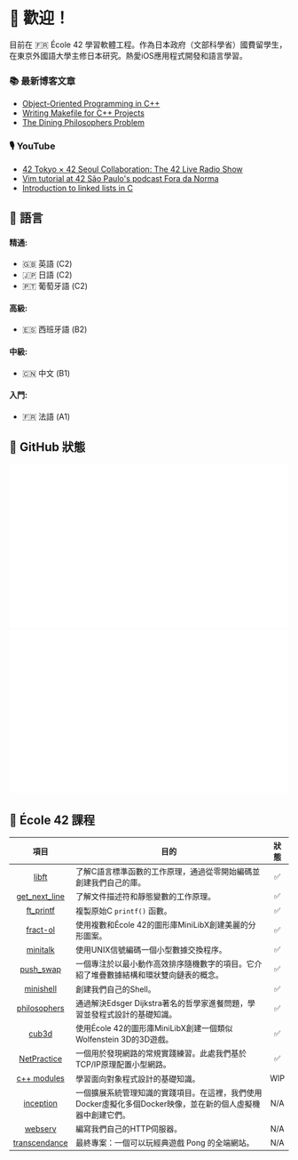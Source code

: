 <h1>
  👋 歡迎！
</h1>

目前在 🇫🇷 École 42 學習軟體工程。作為日本政府（文部科學省）國費留學生，在東京外國語大學主修日本研究。熱愛iOS應用程式開發和語言學習。

<h3> 📚 最新博客文章 </h3>

<!-- BLOG-POST-LIST:START -->
- [Object-Oriented Programming in C++](https://riceset.com/C++/Object-Oriented-Programming-in-C++)
- [Writing Makefile for C++ Projects](https://riceset.com/C++/Writing-Makefile-for-C++-Projects)
- [The Dining Philosophers Problem](https://riceset.com/Algorithms/The-Dining-Philosophers-Problem)
<!-- BLOG-POST-LIST:END -->

<h3> 🎙 YouTube </h3>

- [42 Tokyo × 42 Seoul Collaboration: The 42 Live Radio Show](https://youtu.be/5y_IXv28g5I)
- [Vim tutorial at 42 São Paulo's podcast Fora da Norma](https://www.youtube.com/watch?v=10BSs7UGBtY)
- [Introduction to linked lists in C](https://www.youtube.com/watch?v=5AsUZgGCG3c)

<h2> 🌱 語言 </h2>

<h4> 精通: </h4>

- 🇬🇧 英語 (C2)
- 🇯🇵 日語 (C2)
- 🇵🇹 葡萄牙語 (C2)

<h4> 高級: </h4>

- 🇪🇸 西班牙語 (B2)

<h4> 中級: </h4>

- 🇨🇳 中文 (B1)

<h4> 入門: </h4>

- 🇫🇷 法語 (A1)

<h2> 🎉 GitHub 狀態 </h2>

![overview](https://raw.githubusercontent.com/tkomeno/github-stats-transparent/output/generated/overview.svg)
![languages](https://raw.githubusercontent.com/tkomeno/github-stats-transparent/output/generated/languages.svg)

<h2> 🚀 École 42 課程 </h2>

<div align="center">

| <div align="center">項目</div> | 目的 | <div align="center">狀態</div> |
| ---	| ---	| --- |
| <div align="center">[libft](https://github.com/riceset/libft)</div> | 了解C語言標準函數的工作原理，通過從零開始編碼並創建我們自己的庫。 | <div align="center">✅</div> |
| <div align="center">[get_next_line](https://github.com/riceset/get_next_line)</div> | 了解文件描述符和靜態變數的工作原理。 | <div align="center">✅</div> |
| <div align="center">[ft_printf](https://github.com/riceset/ft_printf)</div> | 複製原始C `printf()` 函數。 | <div align="center">✅</div> |
| <div align="center">[fract-ol](https://github.com/riceset/fract-ol)</div> | 使用複數和École 42的圖形庫MiniLibX創建美麗的分形圖案。 | <div align="center">✅</div> |
| <div align="center">[minitalk](https://github.com/riceset/minitalk)</div> | 使用UNIX信號編碼一個小型數據交換程序。 | <div align="center">✅</div> |
| <div align="center">[push_swap](https://github.com/riceset/push_swap)</div> | 一個專注於以最小動作高效排序隨機數字的項目。它介紹了堆疊數據結構和環狀雙向鏈表的概念。 | <div align="center">✅</div> |
| <div align="center">[minishell](https://github.com/Guiribei/my_shell)</div> | 創建我們自己的Shell。 | <div align="center">✅</div> |
| <div align="center">[philosophers](https://github.com/riceset/philosophers)</div> | 通過解決Edsger Dijkstra著名的哲學家進餐問題，學習並發程式設計的基礎知識。 | <div align="center">✅</div> |
| <div align="center">[cub3d](https://github.com/riceset/cub3d)</div> | 使用École 42的圖形庫MiniLibX創建一個類似Wolfenstein 3D的3D遊戲。 | <div align="center">✅</div> |
| <div align="center">[NetPractice](https://github.com/riceset/netpractice)</div> | 一個用於發現網路的常規實踐練習。此處我們基於TCP/IP原理配置小型網路。 | <div align="center">✅</div> |
| <div align="center">[c++ modules](https://github.com/riceset/cpp-modules)</div> | 學習面向對象程式設計的基礎知識。 | <div align="center">WIP</div> |
| <div align="center">[inception](https://github.com/riceset/inception)</div> | 一個擴展系統管理知識的實踐項目。在這裡，我們使用Docker虛擬化多個Docker映像，並在新的個人虛擬機器中創建它們。 | <div align="center">N/A</div> |
| <div align="center">[webserv](https://github.com/riceset/webserv)</div> | 編寫我們自己的HTTP伺服器。 | <div align="center">N/A</div> |
| <div align="center">[transcendance](https://github.com/riceset/transcendance)</div> | 最終專案：一個可以玩經典遊戲 Pong 的全端網站。 | <div align="center">N/A</div> |

</div>
